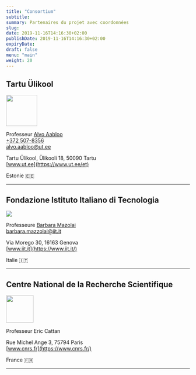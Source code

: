 ```yaml
---
title: "Consortium"
subtitle:
summary: Partenaires du projet avec coordonnées
slug:
date: 2019-11-16T14:16:30+02:00
publishDate: 2019-11-16T14:16:30+02:00
expiryDate: 
draft: false
menu: "main"
weight: 20
---
```


## Tartu Ülikool

<img srcset="/img/ut-logo.png, /img/ut-logo@2x.png 2x" src="/img/ut-logo.png" width="85px">

Professeur [Alvo Aabloo](https://ims.ut.ee/User:Alvo)<br/>
[+372 507-8356](tel:+3725078356)<br/>
<alvo.aabloo@ut.ee>

Tartu Ülikool, Ülikooli 18, 50090 Tartu<br/>
[www.ut.ee](https://www.ut.ee/et)

Estonie 🇪🇪

---

## Fondazione Istituto Italiano di Tecnologia

<img srcset="/img/iit-logo.jpg, /img/iit-logo@2x.jpg 2x" src="/img/iit-logo.jpg" />

Professeure [Barbara Mazolai](https://mbr.iit.it/about/barbara-mazzolai.html)<br/>
<barbara.mazzolai@iit.it>

Via Morego 30, 16163 Genova<br/>
[www.iit.it](https://www.iit.it/)

Italie 🇮🇹

---

## Centre National de la Recherche Scientifique

<img src="/img/cnrs-logo.svg" width="75px" />

Professeur Eric Cattan

Rue Michel Ange 3, 75794 Paris<br/>
[www.cnrs.fr](https://www.cnrs.fr/)<br/>

France 🇫🇷

---
